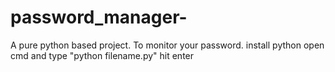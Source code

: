 # password_manager-

A pure python based project. To monitor your password.
install python
open cmd and type "python filename.py" hit enter 

